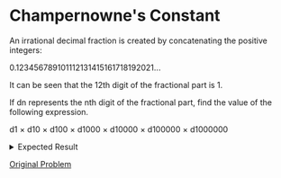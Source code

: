 # Champernowne's Constant

An irrational decimal fraction is created by concatenating the positive integers:

0.123456789101112131415161718192021...

It can be seen that the 12th digit of the fractional part is 1.

If dn represents the nth digit of the fractional part, find the value of the following expression.

d1 × d10 × d100 × d1000 × d10000 × d100000 × d1000000

<details> 
<summary>Expected Result</summary>
<pre>
210
</pre>
</details>

[Original Problem](https://projecteuler.net/problem=40)
